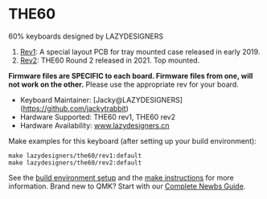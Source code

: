 # THE60

60% keyboards designed by LAZYDESIGNERS

1. [Rev1](rev1/): A special layout PCB for tray mounted case released in early 2019.   
2. [Rev2](rev2/): THE60 Round 2 released in 2021. Top mounted.

 **Firmware files are SPECIFIC to each board. Firmware files from one, will not work on the other.** Please use the appropriate rev for your board.

* Keyboard Maintainer: [Jacky@LAZYDESIGNERS] (https://github.com/jackytrabbit)
* Hardware Supported: THE60 rev1, THE60 rev2
* Hardware Availability: www.lazydesigners.cn

Make examples for this keyboard (after setting up your build environment):

    make lazydesigners/the60/rev1:default
    make lazydesigners/the60/rev2:default

See the [build environment setup](https://docs.qmk.fm/#/getting_started_build_tools) and the [make instructions](https://docs.qmk.fm/#/getting_started_make_guide) for more information. Brand new to QMK? Start with our [Complete Newbs Guide](https://docs.qmk.fm/#/newbs).
